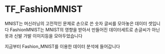 # TF_FashionMNIST

MNIST는 머신러닝의 고전적인 문제로 손으로 쓴 숫자 글씨를 모아놓은 데이터 셋입니다
FashionMNIST는 MNIST의 영향을 받아서 만들어진 데이터세트로 손글씨가 아닌 옷과 신발 가발 이미지등을 모아두었습니다

지금부터 Fashion_MNIST를 이용한 데이터 분석에 들어갑니다
